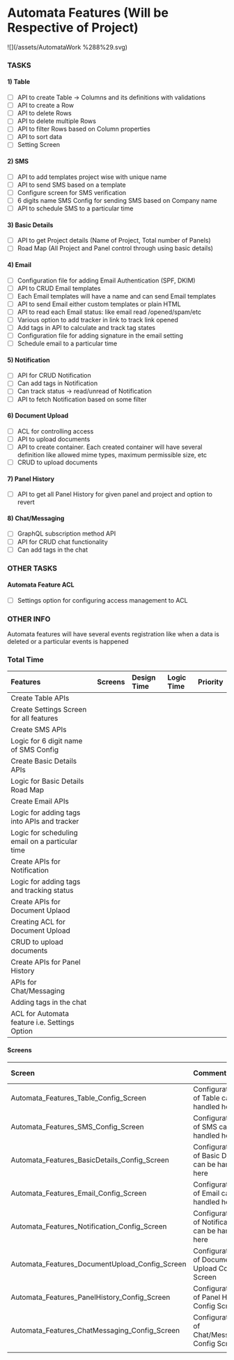# Automata Features \(Will be Respective of Project\)

![](/assets/AutomataWork %288%29.svg)

### **TASKS**

#### 1\) Table

* [ ] API to create Table -&gt; Columns and its definitions with validations
* [ ] API to create a Row
* [ ] API to delete Rows
* [ ] API to delete multiple Rows
* [ ] API to filter Rows based on Column properties
* [ ] API to sort data
* [ ] Setting Screen

#### 2\) SMS

* [ ] API to add templates project wise with unique name
* [ ] API to send SMS based on a template
* [ ] Configure screen for SMS verification
* [ ] 6 digits name SMS Config for sending SMS based on Company name
* [ ] API to schedule SMS to a particular time

#### 3\) Basic Details

* [ ] API to get Project details \(Name of Project, Total number of Panels\)
* [ ] Road Map \(All Project and Panel control through using basic details\)

#### 4\) Email

* [ ] Configuration file for adding Email Authentication \(SPF, DKIM\)
* [ ] API to CRUD Email templates
* [ ] Each Email templates will have a name and can send Email templates
* [ ] API to send Email either custom templates or plain HTML
* [ ] API to read each Email status: like email read /opened/spam/etc
* [ ] Various option to add tracker in link to track link opened
* [ ] Add tags in API to calculate and track tag states
* [ ] Configuration file for adding signature in the email setting
* [ ] Schedule email to a particular time

#### 5\) Notification

* [ ] API for CRUD Notification
* [ ] Can add tags in Notification
* [ ] Can track status -&gt; read/unread of Notification
* [ ] API to fetch Notification based on some filter

#### 6\) Document Upload

* [ ] ACL for controlling access
* [ ] API to upload documents
* [ ] API to create container. Each created container will have several definition like allowed mime types, maximum permissible size, etc
* [ ] CRUD to upload documents

#### 7\) Panel History

* [ ] API to get all Panel History for given panel and project and option to revert

#### 8\) Chat/Messaging

* [ ] GraphQL subscription method API
* [ ] API for CRUD chat functionality
* [ ] Can add tags in the chat

### OTHER TASKS

#### Automata Feature ACL

* [ ] Settings option for configuring access management to ACL

### OTHER INFO

Automata features will have several events registration like when a data is deleted or a particular events is happened



### Total Time

| Features | Screens | Design Time | Logic Time | Priority |
| :--- | :--- | :--- | :--- | :--- |
| Create Table APIs |  |  |  |  |
| Create Settings Screen for all features |  |  |  |  |
| Create SMS APIs  |  |  |  |  |
| Logic for 6 digit name of SMS Config |  |  |  |  |
| Create Basic Details APIs |  |  |  |  |
| Logic for Basic Details Road Map |  |  |  |  |
| Create Email APIs |  |  |  |  |
| Logic for adding tags into APIs and tracker |  |  |  |  |
| Logic for scheduling email on a particular time |  |  |  |  |
| Create APIs for Notification |  |  |  |  |
| Logic for adding tags and tracking status |  |  |  |  |
| Create APIs for Document Uplaod |  |  |  |  |
| Creating ACL for Document Upload |  |  |  |  |
| CRUD to upload documents |  |  |  |  |
| Create APIs for Panel History |  |  |  |  |
| APIs for Chat/Messaging |  |  |  |  |
| Adding tags in the chat |  |  |  |  |
| ACL for Automata feature i.e. Settings Option |  |  |  |  |

#### Screens

| Screen | Comment | Merge Status |
| :--- | :--- | :--- |
| Automata\_Features\_Table\_Config\_Screen | Configurations of Table can be handled here |  |
| Automata\_Features\_SMS\_Config\_Screen | Configurations of SMS can be handled here |  |
| Automata\_Features\_BasicDetails\_Config\_Screen | Configurations of Basic Details can be handled here |  |
| Automata\_Features\_Email\_Config\_Screen | Configurations of Email can be handled here |  |
| Automata\_Features\_Notification\_Config\_Screen | Configurations of Notification can be handled here |  |
| Automata\_Features\_DocumentUpload\_Config\_Screen | Configurations of Document Upload Config Screen  |  |
| Automata\_Features\_PanelHistory\_Config\_Screen | Configurations of Panel History Config Screen |  |
| Automata\_Features\_ChatMessaging\_Config\_Screen | Configurations of Chat/Messaging Config Screen |  |
|  |  |  |

#### 

#### 



